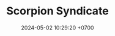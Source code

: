 ---
layout: teamCard
permalink: /team/:title.html
categories: LA2024JN LIN5
maincover: /assets/logos/SSI.png
puntosLJMAYO24:
date: 2024-05-02 10:29:20 +0700
title: Scorpion Syndicate 
tag: johto042024
color: black
puntosLJ202404: 12
grupo: sur
background: '#F16C38'
cover: /assets/ver.png
team: Scorpion Syndicate 
ID: SSI
status: <i class="fa-solid fa-check"></i>
puntos: 14
pj: 4
pt1: 4
pt2: 0
pt3: 0
pt4: 0
pt5: 3 #
pt6: 0
pt7: 0
pt8: 0
pt9: 0
pt10: 4 #
pt11: 3 #
j1: RONDA 1
p1: GOD G
pp1: SSI
r1: 0
bg1: rock
rr1: 4
#PARTIDO 2
j2: RONDA 2
p2: GOLD V
pp2: SSI
bg2: rock
r2: 
rr2: 
#PARTIDO 3
j3: RONDA 3
p3: HGSS
pp3: SSI
bg3: rock
r3: 
rr3:
#PARTIDO 4
j4: RONDA 4
p4: RN
pp4: SSI
bg4: rock
r4: 
rr4:
#PARTIDO 5
j5: RONDA 5
p5: SSI
pp5: TSF
bg5: rock
r5: 3
rr5: 1
#PARTIDO 6
j6: RONDA 6
p6: BNT
pp6: SSI
bg6: rock
r6: 
rr6: 
#PARTIDO 7
j7: RONDA 7
p7:  GOD O
pp7: SSI
bg7: rock
r7: 
rr7: 
#PARTIDO 8
j8: RONDA 8
p8:  GOLD S
pp8: SSI    
bg8: rock
rr8: 
r8: 
#PARTIDO 9
j9: RONDA 9
p9: P1
pp9: SSI
bg9: rock
r9: 
rr9: 
#PARTIDO 10
j10: RONDA 10
p10: HGHG
pp10: SSI
bg10: rock
r10: 4
rr10: 0
#PARTIDO 11
j11: RONDA 11
p11: IL
pp11: SSI
bg11: rock
r11: 1
rr11: 3
stream: <i class="fa-brands fa-twitch text-white"></i>
dia: 18
hora: '22:10'
---